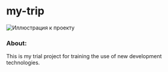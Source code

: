 # my-trip
![Иллюстрация к проекту](https://sun9-72.userapi.com/YXRCZdeYZlWKa8OFRjlbVLCzWhYDGlOaMphGKg/HoHohMXZUNQ.jpg)
### About:
This is my trial project for training the use of new development technologies.

